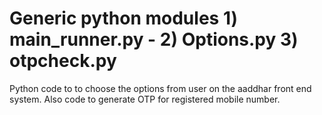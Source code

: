 # Generic python modules 1) main_runner.py - 2) Options.py 3) otpcheck.py
Python code to to choose the options from user on the aaddhar front end system. Also code to generate OTP for registered mobile number.
